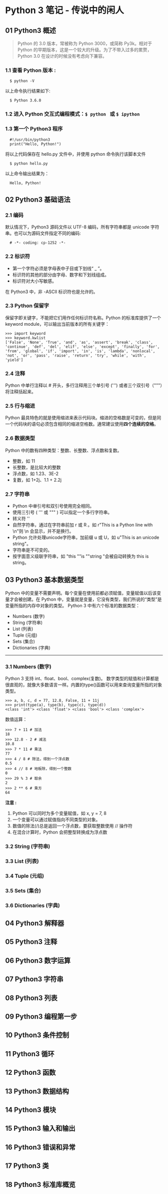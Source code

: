 # Python 3 笔记 - 传说中的闲人
## 01 Python3 概述
> Python 的 3.0 版本，常被称为 Python 3000，或简称 Py3k。相对于 Python 的早期版本，这是一个较大的升级。为了不带入过多的累赘，Python 3.0 在设计的时候没有考虑向下兼容。

### 1.1 查看 Python 版本 : 
```
  $ python -V 
```
以上命令执行结果如下: 
```
  $ Python 3.6.0
```
### 1.2 进入 Python 交互式编程模式：`$ python ` 或 `$ ipython `
### 1.3 第一个 Python3 程序
```
  #!/usr/bin/python3
  print("Hello, Python!")
```
将以上代码保存在 hello.py 文件中，并使用 python 命令执行该脚本文件
```
  $ python hello.py
```
以上命令输出结果为：
```
  Hello, Python!
```
## 02 Python3 基础语法
### 2.1 编码
默认情况下，Python3 源码文件以 UTF-8 编码，所有字符串都是 unicode 字符串。也可以为源码文件指定不同的编码:
```
  # -*- coding: cp-1252 -*-
```
### 2.2 标识符
- 第一个字符必须是字母表中子目或下划线“ _ ”。
- 标识符的其他的部分由字母、数字和下划线组成。
- 标识符对大小写敏感。

在 Python3 中，非 -ASCII 标识符也是允许的。
### 2.3 Python 保留字
保留字即关键字，不能把它们用作任何标识符名称。Python 的标准库提供了一个 keyword module，可以输出当前版本的所有关键字：
```
>>> import keyword
>>> keyword.kwlist
['False', 'None', 'True', 'and', 'as', 'assert', 'break', 'class', 'continue', 'def', 'del', 'elif', 'else', 'except', 'finally', 'for', 'from', 'global', 'if', 'import', 'in', 'is', 'lambda', 'nonlocal', 'not', 'or', 'pass', 'raise', 'return', 'try', 'while', 'with', 'yield']
```
### 2.4 注释
Python 中单行注释以 # 开头，多行注释用三个单引号 (''') 或者三个双引号（"""）将注释括起来。
### 2.5 行与缩进
Python 最具特色的就是使用缩进来表示代码块。缩进的空格数是可变的，但是同一个代码块的语句必须包含相同的缩进空格数。通常建议使用**四个连续的空格**。
### 2.6 数据类型
Python 中的数有四种类型：整数、长整数、浮点数和复数。
- 整数，如 11
- 长整数，是比较大的整数
- 浮点数，如 1.23、3E-2
- 复数，如 1+2j、1.1 + 2.2j
### 2.7 字符串
- Python 中单引号和双引号使用完全相同。
- 使用三引号 ( ''' 或 """ ) 可以指定一个多行字符串。
- 转义符 '\'
- 自然字符串，通过在字符串前加 r 或 R 。如 r"This is a Python line with \n"则 \n 会显示，并不是换行。
- Python 允许处理unicode字符串，加前缀 u 或 U，如 u"This is an unicode string"。
- 字符串是不可变的。
- 按字面意义级联字符串，如 "this ""is ""string "会被自动转换为 this is string。
## 03 Python3 基本数据类型
Python 中的变量不需要声明。每个变量在使用前都必须赋值，变量赋值以后该变量才会被创建。在 Python 中，变量就是变量，它没有类型，我们所说的“类型”是变量所指的内存中对象的类型。
Python 3 中有六个标准的数据类型：
- Numbers (数字)
- String (字符串)
- List (列表)
- Tuple (元组)
- Sets (集合)
- Dictionaries (字典)
***
### 3.1 Numbers (数字)
Python 3 支持 int、float、bool、complex(复数)。
数字类型的赋值和计算都是很直观的，就像大多数语言一样。内置的type()函数可以用来查询变量所指的对象类型。
```
>>> a, b, c, d = 77, 12.8, False, 11 + 11j
>>> print(type(a), type(b), type(c), type(d))
<class 'int'> <class 'float'> <class 'bool'> <class 'complex'>
```
数值运算：
```
>>> 7 + 11 # 加法
18
>>> 12.8 - 2 # 减法
10.8
>>> 7 * 11 # 乘法
77
>>> 4 / 8 # 除法，得到一个浮点数
0.5
>>> 4 // 8 # 地板除，得到一个整数
0
>>> 29 % 3 # 取余
2
>>> 2 ** 6 # 乘方
64
```
**注意 :**
1. Python 可以同时为多个变量赋值，如 x, y = 7, 8
2. 一个变量可以通过赋值指向不同类型的对象。
3. 数值的除法(/)总是返回一个浮点数，要获取整数使用 // 操作符
4. 在混合计算时，Python 会把整型转换成为浮点数
### 3.2 String (字符串)
### 3.3 List (列表)
### 3.4 Tuple (元组)
### 3.5 Sets (集合)
### 3.6 Dictionaries (字典)

## 04 Python3 解释器
## 05 Python3 注释
## 06 Python3 数字运算
## 07 Python3 字符串
## 08 Python3 列表
## 09 Python3 编程第一步
## 10 Python3 条件控制
## 11 Python3 循环
## 12 Python3 函数
## 13 Python3 数据结构
## 14 Python3 模块
## 15 Python3 输入和输出
## 16 Python3 错误和异常
## 17 Python3 类
## 18 Python3 标准库概览
